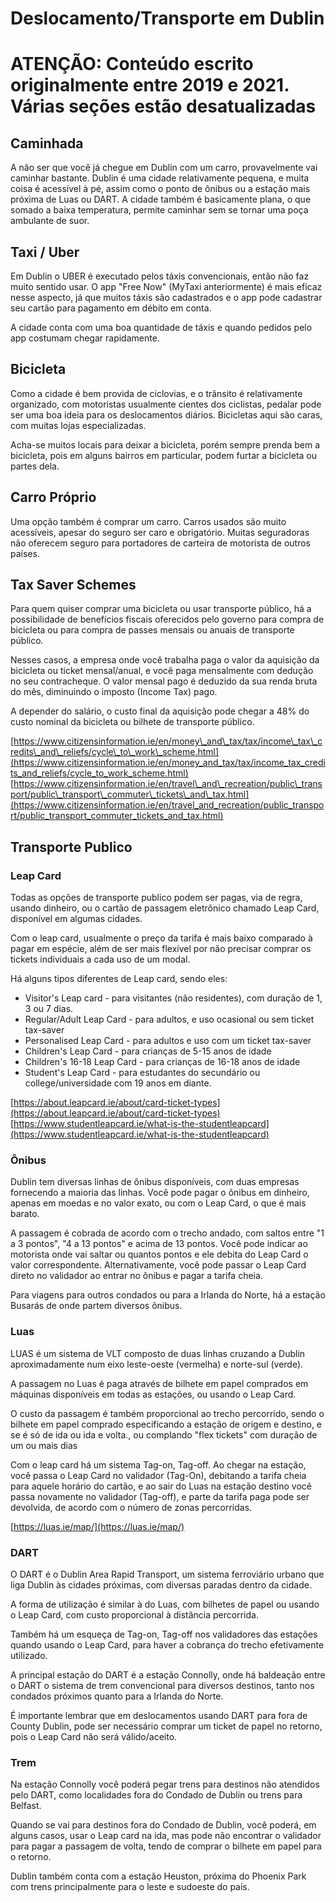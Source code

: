 # Deslocamento/Transporte em Dublin

# **ATENÇÃO: Conteúdo escrito originalmente entre 2019 e 2021. Várias seções estão desatualizadas**

## Caminhada

A não ser que você já chegue em Dublin com um carro, provavelmente vai caminhar bastante. Dublin é uma cidade relativamente pequena, e muita coisa é acessível à pé, assim como o ponto de ônibus ou a estação mais próxima de Luas ou DART. A cidade também é basicamente plana, o que somado a baixa temperatura, permite caminhar sem se tornar uma poça ambulante de suor.

## Taxi / Uber

Em Dublin o UBER é executado pelos táxis convencionais, então não faz muito sentido usar. O app "Free Now" (MyTaxi anteriormente) é mais eficaz nesse aspecto, já que muitos táxis são cadastrados e o app pode cadastrar seu cartão para pagamento em débito em conta.

A cidade conta com uma boa quantidade de táxis e quando pedidos pelo app costumam chegar rapidamente.

## Bicicleta

Como a cidade é bem provida de ciclovias, e o trânsito é relativamente organizado, com motoristas usualmente cientes dos ciclistas, pedalar pode ser uma boa ideia para os deslocamentos diários. Bicicletas aqui são caras, com muitas lojas especializadas.

Acha-se muitos locais para deixar a bicicleta, porém sempre prenda bem a bicicleta, pois em alguns bairros em particular, podem furtar a bicicleta ou partes dela.

## Carro Próprio

Uma opção também é comprar um carro. Carros usados são muito acessíveis, apesar do seguro ser caro e obrigatório. Muitas seguradoras não oferecem seguro para portadores de carteira de motorista de outros países.

## Tax Saver Schemes

Para quem quiser comprar uma bicicleta ou usar transporte público, há a possibilidade de benefícios fiscais oferecidos pelo governo para compra de bicicleta ou para compra de passes mensais ou anuais de transporte público.

Nesses casos, a empresa onde você trabalha paga o valor da aquisição da bicicleta ou ticket mensal/anual, e você paga mensalmente com dedução no seu contracheque. O valor mensal pago é deduzido da sua renda bruta do mês, diminuindo o imposto (Income Tax) pago.

A depender do salário, o custo final da aquisição pode chegar a 48% do custo nominal da bicicleta ou bilhete de transporte público.

[https://www.citizensinformation.ie/en/money\_and\_tax/tax/income\_tax\_credits\_and\_reliefs/cycle\_to\_work\_scheme.html](https://www.citizensinformation.ie/en/money_and_tax/tax/income_tax_credits_and_reliefs/cycle_to_work_scheme.html) [https://www.citizensinformation.ie/en/travel\_and\_recreation/public\_transport/public\_transport\_commuter\_tickets\_and\_tax.html](https://www.citizensinformation.ie/en/travel_and_recreation/public_transport/public_transport_commuter_tickets_and_tax.html)

## Transporte Publico

### Leap Card

Todas as opções de transporte publico podem ser pagas, via de regra, usando dinheiro, ou o cartão de passagem eletrônico chamado Leap Card, disponível em algumas cidades.

Com o leap card, usualmente o preço da tarifa é mais baixo comparado à pagar em espécie, além de ser mais flexível por não precisar comprar os tickets individuais a cada uso de um modal.

Há alguns tipos diferentes de Leap card, sendo eles:

* Visitor's Leap card - para visitantes (não residentes), com duração de 1, 3 ou 7 dias.
* Regular/Adult Leap Card - para adultos, e uso ocasional ou sem ticket tax-saver
* Personalised Leap Card - para adultos e uso com um ticket tax-saver
* Children's Leap Card - para crianças de 5-15 anos de idade
* Children's 16-18 Leap Card - para crianças de 16-18 anos de idade
* Student's Leap Card - para estudantes do secundário ou college/universidade com 19 anos em diante.
  
[https://about.leapcard.ie/about/card-ticket-types](https://about.leapcard.ie/about/card-ticket-types)  
[https://www.studentleapcard.ie/what-is-the-studentleapcard](https://www.studentleapcard.ie/what-is-the-studentleapcard)  

### Ônibus

Dublin tem diversas linhas de ônibus disponíveis, com duas empresas fornecendo a maioria das linhas. Você pode pagar o ônibus em dinheiro, apenas em moedas e no valor exato, ou com o Leap Card, o que é mais barato.

A passagem é cobrada de acordo com o trecho andado, com saltos entre "1 a 3 pontos", "4 a 13 pontos" e acima de 13 pontos. Você pode indicar ao motorista onde vai saltar ou quantos pontos e ele debita do Leap Card o valor correspondente. Alternativamente, você pode passar o Leap Card direto no validador ao entrar no ônibus e pagar a tarifa cheia.

Para viagens para outros condados ou para a Irlanda do Norte, há a estação Busarás de onde partem diversos ônibus.

### Luas

LUAS é um sistema de VLT composto de duas linhas cruzando a Dublin aproximadamente num eixo leste-oeste (vermelha) e norte-sul (verde).

A passagem no Luas é paga através de bilhete em papel comprados em máquinas disponíveis em todas as estações, ou usando o Leap Card.

O custo da passagem é também proporcional ao trecho percorrido, sendo o bilhete em papel comprado especificando a estação de origem e destino, e se é só de ida ou ida e volta., ou complando "flex tickets" com duração de um ou mais dias

Com o leap card há um sistema Tag-on, Tag-off. Ao chegar na estação, você passa o Leap Card no validador (Tag-On), debitando a tarifa cheia para aquele horário do cartão, e ao sair do Luas na estação destino você passa novamente no validador (Tag-off), e parte da tarifa paga pode ser devolvida, de acordo com o número de zonas percorridas.

[https://luas.ie/map/](https://luas.ie/map/)

### DART

O DART é o Dublin Area Rapid Transport, um sistema ferroviário urbano que liga Dublin às cidades próximas, com diversas paradas dentro da cidade.

A forma de utilização é similar à do Luas, com bilhetes de papel ou usando o Leap Card, com custo proporcional à distância percorrida.

Também há um esqueça de Tag-on, Tag-off nos validadores das estações quando usando o Leap Card, para haver a cobrança do trecho efetivamente utilizado.

A principal estação do DART é a estação Connolly, onde há baldeação entre o DART o sistema de trem convencional para diversos destinos, tanto nos condados próximos quanto para a Irlanda do Norte.

É importante lembrar que em deslocamentos usando DART para fora de County Dublin, pode ser necessário comprar um ticket de papel no retorno, pois o Leap Card não será válido/aceito.

### Trem

Na estação Connolly você poderá pegar trens para destinos não atendidos pelo DART, como localidades fora do Condado de Dublin ou trens para Belfast.

Quando se vai para destinos fora do Condado de Dublin, você poderá, em alguns casos, usar o Leap card na ida, mas pode não encontrar o validador para pagar a passagem de volta, tendo de comprar o bilhete em papel para o retorno.

Dublin também conta com a estação Heuston, próxima do Phoenix Park com trens principalmente para o leste e sudoeste do país.
